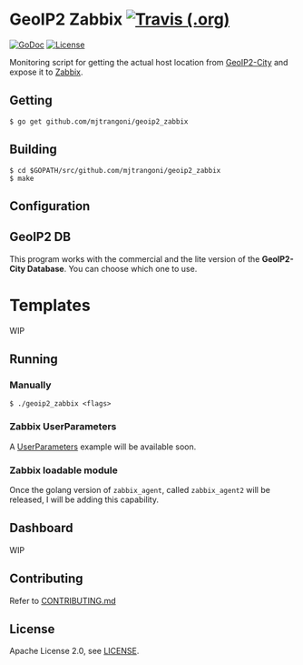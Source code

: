 # GeoIP2 Zabbix [![Travis (.org)](https://img.shields.io/travis/mjtrangoni/geoip2_zabbix/master.svg?style=for-the-badge)](https://travis-ci.org/mjtrangoni/geoip2_zabbix)

[![GoDoc](https://godoc.org/github.com/mjtrangoni/geoip2_zabbix?status.svg?style=for-the-badge)](https://godoc.org/github.com/mjtrangoni/geoip2_zabbix)
[![License](https://img.shields.io/badge/License-Apache%202.0-blue.svg?style=for-the-badge)](https://raw.githubusercontent.com/mjtrangoni/geoip2_zabbix/master/LICENSE)

Monitoring script for getting the actual host location from
[GeoIP2-City](https://www.maxmind.com/en/geoip2-city) and expose it to [Zabbix](https://www.zabbix.com/).

## Getting

```
$ go get github.com/mjtrangoni/geoip2_zabbix
```

## Building

```
$ cd $GOPATH/src/github.com/mjtrangoni/geoip2_zabbix
$ make
```

## Configuration


## GeoIP2 DB

This program works with the commercial and the lite version of the 
**GeoIP2-City Database**. You can choose which one to use.

# Templates

WIP

## Running

### Manually
```
$ ./geoip2_zabbix <flags>
```

### Zabbix UserParameters

A [UserParameters](https://www.zabbix.com/documentation/current/manual/config/items/userparameters) example will be available soon.

### Zabbix loadable module

Once the golang version of `zabbix_agent`, called `zabbix_agent2` will be released,
I will be adding this capability.

## Dashboard

WIP

## Contributing

Refer to [CONTRIBUTING.md](https://github.com/mjtrangoni/geoip2_zabbix/blob/master/CONTRIBUTING.md)

## License

Apache License 2.0, see [LICENSE](https://github.com/mjtrangoni/geoip2_zabbix/blob/master/LICENSE).

[travis]: https://travis-ci.org/mjtrangoni/geoip2_zabbix
